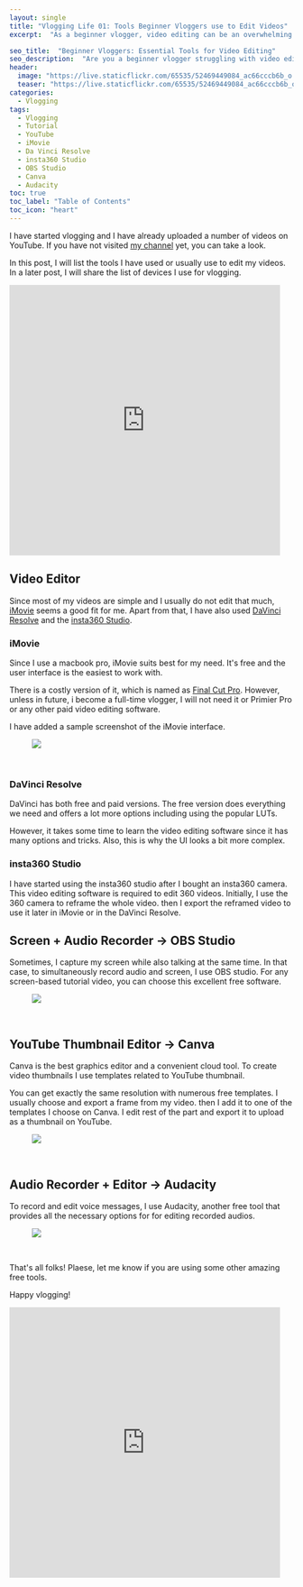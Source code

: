 ```yaml
---
layout: single
title: "Vlogging Life 01: Tools Beginner Vloggers use to Edit Videos"
excerpt:  "As a beginner vlogger, video editing can be an overwhelming task, especially when you are not familiar with the available tools. However, with the right tools, editing can be enjoyable and fun. In this blog post, I'll discuss some of the essential tools beginner vloggers use to edit their videos."

seo_title:  "Beginner Vloggers: Essential Tools for Video Editing"
seo_description:  "Are you a beginner vlogger struggling with video editing? Discover the essential tools beginner vloggers use to edit their videos in this blog post. Learn about the tools and start creating engaging content for your vlog."
header:
  image: "https://live.staticflickr.com/65535/52469449084_ac66cccb6b_o.png"
  teaser: "https://live.staticflickr.com/65535/52469449084_ac66cccb6b_o.png"
categories:
  - Vlogging
tags:
  - Vlogging
  - Tutorial
  - YouTube
  - iMovie
  - Da Vinci Resolve
  - insta360 Studio
  - OBS Studio
  - Canva
  - Audacity
toc: true
toc_label: "Table of Contents"
toc_icon: "heart"
---
```




I have started vlogging and I have already uploaded a number of videos on YouTube. If you have not visited [my channel](https://www.youtube.com/c/ShantoRoy) yet, you can take a look.

In this post, I will list the tools I have used or usually use to edit my videos. In a later post, I will share the list of devices I use for vlogging.

<iframe src="https://giphy.com/embed/gRjb1vr0GKuzeCFKbL" width="480" height="480" frameBorder="0" class="giphy-embed" allowFullScreen></iframe><p><a href="https://giphy.com/gifs/Freedomists-get-to-work-freedomists-daniel-myers-gRjb1vr0GKuzeCFKbL"></a></p>

## Video Editor
Since most of my videos are simple and I usually do not edit that much, [iMovie](https://www.apple.com/imovie/) seems a good fit for me. Apart from that, I have also used [DaVinci Resolve](https://www.blackmagicdesign.com/products/davinciresolve) and the [insta360 Studio](https://www.insta360.com/support/supportcourse?post_id=20328).

### iMovie
Since I use a macbook pro, iMovie suits best for my need. It's free and the user interface is the easiest to work with. 

There is a costly version of it, which is named as [Final Cut Pro](https://www.apple.com/final-cut-pro/). However, unless in future, i become a full-time vlogger, I will not need it or Primier Pro or any other paid video editing software.

I have added a sample screenshot of the iMovie interface.
<figure>
  <a href="https://live.staticflickr.com/65535/52026630349_46a006d8b9_o.png"><img src="https://live.staticflickr.com/65535/52026630349_46a006d8b9_o.png"></a>
</figure>
<br/>

### DaVinci Resolve
DaVinci has both free and paid versions. The free version does everything we need and offers a lot more options including using the popular LUTs.

However, it takes some time to learn the video editing software since it has many options and tricks. Also, this is why the UI looks a bit more complex.


### insta360 Studio
I have started using the insta360 studio after I bought an insta360 camera. This video editing software is required to edit 360 videos. Initially, I use the 360 camera to reframe the whole video. then I export the reframed video to use it later in iMovie or in the DaVinci Resolve.



## Screen + Audio Recorder -> OBS Studio
Sometimes, I capture my screen while also talking at the same time. In that case, to simultaneously record audio and screen, I use OBS studio. For any screen-based tutorial video, you can choose this excellent free software.

<figure>
  <a href="https://live.staticflickr.com/65535/52026629729_33dc51468c_o.png"><img src="https://live.staticflickr.com/65535/52026629729_33dc51468c_o.png"></a>
</figure>
<br/>


## YouTube Thumbnail Editor -> Canva
Canva is the best graphics editor and a convenient cloud tool. To create video thumbnails I use templates related to YouTube thumbnail.

You can get exactly the same resolution with numerous free templates. I usually choose and export a frame from my video. then I add it to one of the templates I choose on Canva. I edit rest of the part and export it to upload as a thumbnail on YouTube.

<figure>
  <a href="https://live.staticflickr.com/65535/52025343562_405a914a02_o.png"><img src="https://live.staticflickr.com/65535/52025343562_405a914a02_o.png"></a>
</figure>
<br/>


## Audio Recorder + Editor -> Audacity
To record and edit voice messages, I use Audacity, another free tool that provides all the necessary options for for editing recorded audios.
<figure>
  <a href="https://live.staticflickr.com/65535/52026628599_92819471f9_o.png"><img src="https://live.staticflickr.com/65535/52026628599_92819471f9_o.png"></a>
</figure>
<br/>


That's all folks! Plaese, let me know if you are using some other amazing free tools.



Happy vlogging!


<iframe src="https://giphy.com/embed/FvYiO8OO1MWNHbBp2I" width="480" height="480" frameBorder="0" class="giphy-embed" allowFullScreen></iframe><p><a href="https://giphy.com/gifs/60secdocs-tattoo-tattoos-inked-FvYiO8OO1MWNHbBp2I"></a></p>
<!--stackedit_data:
eyJoaXN0b3J5IjpbLTQwMDUyNzE1NV19
-->
